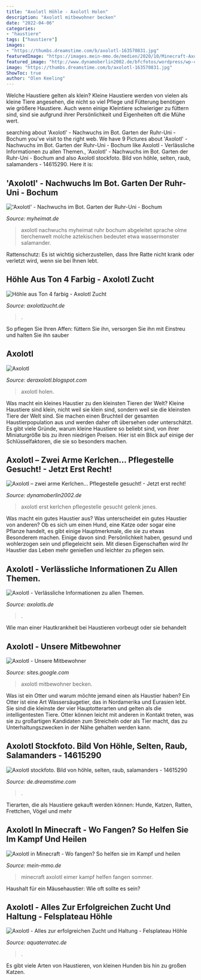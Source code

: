 ```yaml
---
title: "Axolotl Höhle - Axolotl Holen"
description: "Axolotl mitbewohner becken"
date: "2022-04-06"
categories:
- "haustiere"
tags: ["haustiere"]
images:
- "https://thumbs.dreamstime.com/b/axolotl-163570831.jpg"
featuredImage: "https://images.mein-mmo.de/medien/2020/10/Minecraft-Axolotl-Eimer-1024x457.jpg"
featured_image: "http://www.dynamoberlin2002.de/bfcfotos/wordpress/wp-content/myfotos/axolotl.jpg"
image: "https://thumbs.dreamstime.com/b/axolotl-163570831.jpg"
ShowToc: true
author: "Olen Keeling"
---
```



Welche Haustiere gelten als klein?
Kleine Haustiere werden von vielen als kleine Tiere angesehen, die nicht so viel Pflege und Fütterung benötigen wie größere Haustiere. Auch wenn einige Kleintiere schwieriger zu füttern sind, sind sie aufgrund ihrer Persönlichkeit und Eigenheiten oft die Mühe wert.

	

		
searching about &#039;Axolotl&#039; - Nachwuchs im Bot. Garten der Ruhr-Uni - Bochum you've visit to the right web. We have 9 Pictures about &#039;Axolotl&#039; - Nachwuchs im Bot. Garten der Ruhr-Uni - Bochum like Axolotl - Verlässliche Informationen zu allen Themen., &#039;Axolotl&#039; - Nachwuchs im Bot. Garten der Ruhr-Uni - Bochum and also Axolotl stockfoto. Bild von höhle, selten, raub, salamanders - 14615290. Here it is:
		
    
## &#039;Axolotl&#039; - Nachwuchs Im Bot. Garten Der Ruhr-Uni - Bochum

<img loading=lazy src="https://media05.myheimat.de/2019/11/26/5374451_web.jpg" onerror="this.onerror=null;this.src='https://tse4.mm.bing.net/th?id=OIP.80ZGnjznnFcluMVoVk-uDgHaE8&amp;pid=15.1';" alt="&#039;Axolotl&#039; - Nachwuchs im Bot. Garten der Ruhr-Uni - Bochum">

_Source: myheimat.de_

>axolotl nachwuchs myheimat ruhr bochum abgeleitet sprache olme tierchenwelt molche aztekischen bedeutet etwa wassermonster salamander. 

	

Rattenschutz: Es ist wichtig sicherzustellen, dass Ihre Ratte nicht krank oder verletzt wird, wenn sie bei Ihnen lebt.

    
## Höhle Aus Ton 4 Farbig - Axolotl Zucht

<img loading=lazy src="https://www.axolotlzucht.de/WebRoot/Store28/Shops/80819896/6064/10F0/EE5C/2126/60B1/0A0C/6D10/560B/received_268961741555937.jpeg" onerror="this.onerror=null;this.src='https://tse1.mm.bing.net/th?id=OIP.S1ny9AWMvdBSl_zY2z_mEgHaEa&amp;pid=15.1';" alt="Höhle aus Ton 4 farbig - Axolotl Zucht">

_Source: axolotlzucht.de_

>. 

	

So pflegen Sie Ihren Affen: füttern Sie ihn, versorgen Sie ihn mit Einstreu und halten Sie ihn sauber

    
## Axolotl

<img loading=lazy src="https://3.bp.blogspot.com/-xbBP0kTIGBc/UcgBpdLZ8gI/AAAAAAAAAqc/XKvcNAuMepE/s1600/_IGP9582.JPG" onerror="this.onerror=null;this.src='https://tse3.mm.bing.net/th?id=OIP.2UrF3XTOT1wzcLMe30KJPAHaKO&amp;pid=15.1';" alt="Axolotl">

_Source: deraxolotl.blogspot.com_

>axolotl holen. 

	

Was macht ein kleines Haustier zu den kleinsten Tieren der Welt?
Kleine Haustiere sind klein, nicht weil sie klein sind, sondern weil sie die kleinsten Tiere der Welt sind. Sie machen einen Bruchteil der gesamten Haustierpopulation aus und werden daher oft übersehen oder unterschätzt. Es gibt viele Gründe, warum kleine Haustiere so beliebt sind, von ihrer Miniaturgröße bis zu ihren niedrigen Preisen. Hier ist ein Blick auf einige der Schlüsselfaktoren, die sie so besonders machen.

    
## Axolotl – Zwei Arme Kerlchen… Pflegestelle Gesucht! - Jetzt Erst Recht!

<img loading=lazy src="http://www.dynamoberlin2002.de/bfcfotos/wordpress/wp-content/myfotos/axolotl.jpg" onerror="this.onerror=null;this.src='https://tse3.mm.bing.net/th?id=OIP.35cGnMvwakLbCQb0KO57ZgHaFw&amp;pid=15.1';" alt="Axolotl – zwei arme Kerlchen… Pflegestelle gesucht! - Jetzt erst recht!">

_Source: dynamoberlin2002.de_

>axolotl erst kerlchen pflegestelle gesucht gelenk jenes. 

	

Was macht ein gutes Haustier aus?
Was unterscheidet ein gutes Haustier von anderen? Ob es sich um einen Hund, eine Katze oder sogar eine Pflanze handelt, es gibt einige Hauptmerkmale, die sie zu etwas Besonderem machen. Einige davon sind: Persönlichkeit haben, gesund und wohlerzogen sein und pflegeleicht sein. Mit diesen Eigenschaften wird Ihr Haustier das Leben mehr genießen und leichter zu pflegen sein.

    
## Axolotl - Verlässliche Informationen Zu Allen Themen.

<img loading=lazy src="http://www.axolotls.de/mediapool/131/1316964/resources/51434177.jpg" onerror="this.onerror=null;this.src='https://tse4.mm.bing.net/th?id=OIP.sfDbAbii7dl2mkPKtRGxtwHaCS&amp;pid=15.1';" alt="Axolotl - Verlässliche Informationen zu allen Themen.">

_Source: axolotls.de_

>. 

	

Wie man einer Hautkrankheit bei Haustieren vorbeugt oder sie behandelt

    
## Axolotl - Unsere Mitbewohner

<img loading=lazy src="https://sites.google.com/site/unseremitbewohner/home/axolotl/Hoehle.jpg?attredirects=0" onerror="this.onerror=null;this.src='https://tse1.mm.bing.net/th?id=OIP.QYwOmbBqek4mdtdgNHvGVQHaE7&amp;pid=15.1';" alt="Axolotl - Unsere Mitbewohner">

_Source: sites.google.com_

>axolotl mitbewohner becken. 

	

Was ist ein Otter und warum möchte jemand einen als Haustier haben?
Ein Otter ist eine Art Wassersäugetier, das in Nordamerika und Eurasien lebt. Sie sind die kleinste der vier Hauptotterarten und gelten als die intelligentesten Tiere. Otter können leicht mit anderen in Kontakt treten, was sie zu großartigen Kandidaten zum Streicheln oder als Tier macht, das zu Unterhaltungszwecken in der Nähe gehalten werden kann.

    
## Axolotl Stockfoto. Bild Von Höhle, Selten, Raub, Salamanders - 14615290

<img loading=lazy src="https://thumbs.dreamstime.com/b/axolotl-163570831.jpg" onerror="this.onerror=null;this.src='https://tse2.mm.bing.net/th?id=OIP.xlX1_KitJRGiJ5XFSMw6vAHaJ4&amp;pid=15.1';" alt="Axolotl stockfoto. Bild von höhle, selten, raub, salamanders - 14615290">

_Source: de.dreamstime.com_

>. 

	

Tierarten, die als Haustiere gekauft werden können: Hunde, Katzen, Ratten, Frettchen, Vögel und mehr

    
## Axolotl In Minecraft - Wo Fangen? So Helfen Sie Im Kampf Und Heilen

<img loading=lazy src="https://images.mein-mmo.de/medien/2020/10/Minecraft-Axolotl-Eimer-1024x457.jpg" onerror="this.onerror=null;this.src='https://tse4.mm.bing.net/th?id=OIP.-ZkOSlYZ3CXRF1qzm7ruIwHaDT&amp;pid=15.1';" alt="Axolotl in Minecraft - Wo fangen? So helfen sie im Kampf und heilen">

_Source: mein-mmo.de_

>minecraft axolotl eimer kampf helfen fangen sommer. 

	

Haushalt für ein Mäusehaustier: Wie oft sollte es sein?

    
## Axolotl - Alles Zur Erfolgreichen Zucht Und Haltung - Felsplateau Höhle

<img loading=lazy src="https://www.aquaterratec.de/images/product_images/popup_images/1342_0.jpg" onerror="this.onerror=null;this.src='https://tse1.mm.bing.net/th?id=OIP.ybgQWZ0IZp1S_csB56ezPwHaF0&amp;pid=15.1';" alt="Axolotl - Alles zur erfolgreichen Zucht und Haltung - Felsplateau Höhle">

_Source: aquaterratec.de_

>. 

	

Es gibt viele Arten von Haustieren, von kleinen Hunden bis hin zu großen Katzen.

